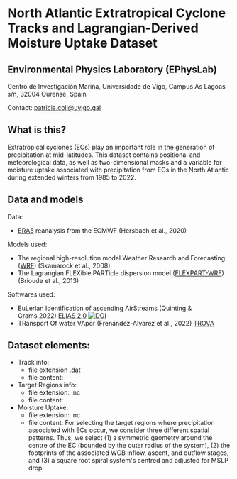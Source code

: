 # North Atlantic Extratropical Cyclone Tracks and Lagrangian-Derived Moisture Uptake Dataset
## Environmental Physics Laboratory (EPhysLab)
Centro de Investigación Mariña, Universidade de Vigo, Campus As Lagoas s/n, 32004 Ourense, Spain

Contact: patricia.coll@uvigo.gal

## What is this?
Extratropical cyclones (ECs) play an important role in the generation of precipitation at mid-latitudes. This dataset contains positional and meteorological data, as well as two-dimensional masks and a variable for moisture uptake associated with precipitation from ECs in the North Atlantic during extended winters from 1985 to 2022.

## Data and models
Data:
- [ERA5](https://cds.climate.copernicus.eu/cdsapp#!/search?type=dataset) reanalysis from the ECMWF (Hersbach et al., 2020) 

Models used:
- The regional high-resolution model Weather Research and Forecasting ([WRF](https://www2.mmm.ucar.edu/wrf/users/download/get_source.html)) (Skamarock et al., 2008) 
- The Lagrangian FLEXible PARTicle dispersion model ([FLEXPART-WRF](https://www.flexpart.eu/wiki/FpRoadmap)) (Brioude et al., 2013) 

Softwares used:
- EuLerian Identification of ascending AirStreams (Quinting & Grams,2022) [ELIAS 2.0](https://doi.org/10.5281/zenodo.5154980) [![DOI](https://zenodo.org/badge/DOI/10.5281/zenodo.5154980.svg)](https://doi.org/10.5281/zenodo.5154980)
- TRansport Of water VApor (Frenández-Alvarez et al., 2022) [TROVA](https://github.com/tramo-ephyslab/TROVA-master.git)

## Dataset elements:
- Track info:
    - file extension .dat
    - file content:
- Target Regions info:
    - file extension: .nc
    - file content:
- Moisture Uptake:
    - file extension: .nc
    - file content:
For selecting the target regions where precipitation associated with ECs occur, we consider three different spatial patterns. Thus, we select (1) a symmetric geometry around the centre of the EC (bounded by the outer radius of the system), (2) the footprints of the associated WCB inflow, ascent, and outflow stages, and (3) a square root spiral system's centred and adjusted for MSLP drop. 